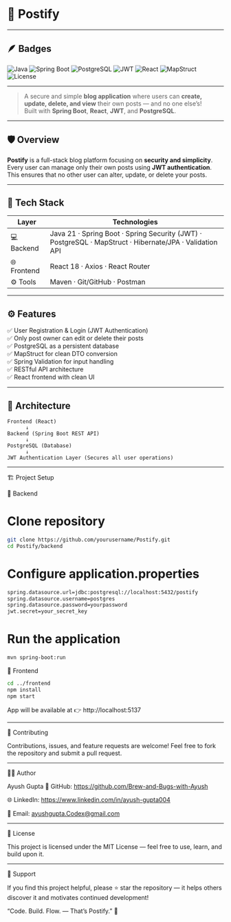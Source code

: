 # 📝 Postify

---

## 🪶 Badges

![Java](https://img.shields.io/badge/Java-21-orange?logo=openjdk&logoColor=white)
![Spring Boot](https://img.shields.io/badge/Spring%20Boot-3.x-brightgreen?logo=springboot)
![PostgreSQL](https://img.shields.io/badge/PostgreSQL-15-blue?logo=postgresql)
![JWT](https://img.shields.io/badge/JWT-Security-red?logo=jsonwebtokens)
![React](https://img.shields.io/badge/React-18-blue?logo=react)
![MapStruct](https://img.shields.io/badge/MapStruct-Mapper-yellow)
![License](https://img.shields.io/badge/License-MIT-green)

---

> A secure and simple **blog application** where users can **create, update, delete, and view** their own posts — and no one else’s!  
> Built with **Spring Boot**, **React**, **JWT**, and **PostgreSQL**.

---

## 🛡️ Overview

**Postify** is a full-stack blog platform focusing on **security and simplicity**.  
Every user can manage only their own posts using **JWT authentication**.  
This ensures that no other user can alter, update, or delete your posts.

---

## 🧰 Tech Stack

| Layer | Technologies |
|-------|---------------|
| 💻 Backend | Java 21 · Spring Boot · Spring Security (JWT) · PostgreSQL · MapStruct · Hibernate/JPA · Validation API |
| 🌐 Frontend | React 18 · Axios · React Router |
| ⚙️ Tools | Maven · Git/GitHub · Postman |

---

## ⚙️ Features

✅ User Registration & Login (JWT Authentication)  
✅ Only post owner can edit or delete their posts  
✅ PostgreSQL as a persistent database  
✅ MapStruct for clean DTO conversion  
✅ Spring Validation for input handling  
✅ RESTful API architecture  
✅ React frontend with clean UI  

---

## 🧩 Architecture

```text
Frontend (React)
      ↓
Backend (Spring Boot REST API)
      ↓
PostgreSQL (Database)
      ↓
JWT Authentication Layer (Secures all user operations)
```
---

🏗️ Project Setup

🔹 Backend

# Clone repository
```bash
git clone https://github.com/yourusername/Postify.git
cd Postify/backend
```

# Configure application.properties
```bash
spring.datasource.url=jdbc:postgresql://localhost:5432/postify
spring.datasource.username=postgres
spring.datasource.password=yourpassword
jwt.secret=your_secret_key
```

# Run the application
```bash
mvn spring-boot:run
```

🔹 Frontend
```bash
cd ../frontend
npm install
npm start
```

App will be available at 👉 http://localhost:5137

---

🙌 Contributing

Contributions, issues, and feature requests are welcome!
Feel free to fork the repository and submit a pull request.

---
🧑‍💻 Author

Ayush Gupta
💼 GitHub: https://github.com/Brew-and-Bugs-with-Ayush

🌐 LinkedIn: https://www.linkedin.com/in/ayush-gupta004

📧 Email: ayushgupta.Codex@gmail.com

---

📝 License

This project is licensed under the MIT License — feel free to use, learn, and build upon it.

---

🌟 Support

If you find this project helpful, please ⭐ star the repository — it helps others discover it and motivates continued development!

“Code. Build. Flow. — That’s Postify.” 🚀
